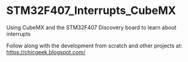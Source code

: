 # STM32F407_Interrupts_CubeMX
Using CubeMX and the STM32F407 Discovery board to learn about interrupts

Follow along with the development from scratch and other projects at: https://chicgeek.blogspot.com/
